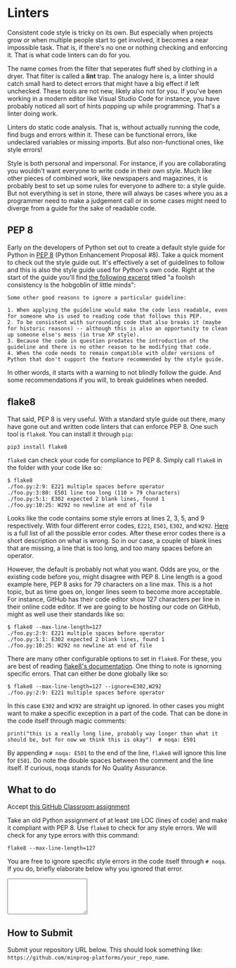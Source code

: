 # Linters

Consistent code style is tricky on its own. But especially when projects grow or when multiple people start to get involved, it becomes a near impossible task. That is, if there's no one or nothing checking and enforcing it. That is what code linters can do for you.

The name comes from the filter that seperates fluff shed by clothing in a dryer. That filter is called a **lint** trap. The analogy here is, a linter should catch small hard to detect errors that might have a big effect if left unchecked. These tools are not new, likely also not for you. If you've been working in a modern editor like Visual Studio Code for instance, you have probably noticed all sort of hints popping up while programming. That's a linter doing work.

Linters do static code analysis. That is, without actually running the code, find bugs and errors within it. These can be functional errors, like undeclared variables or missing imports. But also non-functional ones, like style errors!

Style is both personal and impersonal. For instance, if you are collaborating you wouldn't want everyone to write code in their own style. Much like other pieces of combined work, like newspapers and magazines, it is probably best to set up some rules for everyone to adhere to: a style guide. But not everything is set in stone, there will always be cases where you as a programmer need to make a judgement call or in some cases might need to diverge from a guide for the sake of readable code.


## PEP 8

Early on the developers of Python set out to create a default style guide for Python in [PEP 8](https://www.python.org/dev/peps/pep-0008/) (Python Enhancement Proposal #8). Take a quick moment to check out the style guide out. It's effectively a set of guidelines to follow and this is also the style guide used for Python's own code. Right at the start of the guide you'll find [the following excerpt](https://www.python.org/dev/peps/pep-0008/#a-foolish-consistency-is-the-hobgoblin-of-little-minds) titled "a foolish consistency is the hobgoblin of little minds":

    Some other good reasons to ignore a particular guideline:

    1. When applying the guideline would make the code less readable, even for someone who is used to reading code that follows this PEP.
    2. To be consistent with surrounding code that also breaks it (maybe for historic reasons) -- although this is also an opportunity to clean up someone else's mess (in true XP style).
    3. Because the code in question predates the introduction of the guideline and there is no other reason to be modifying that code.
    4. When the code needs to remain compatible with older versions of Python that don't support the feature recommended by the style guide.

In other words, it starts with a warning to not blindly follow the guide. And some recommendations if you will, to break guidelines when needed.


## flake8

That said, PEP 8 is very useful. With a standard style guide out there, many have gone out and written code linters that can enforce PEP 8. One such tool is `flake8`. You can install it through `pip`:

    pip3 install flake8

`flake8` can check your code for compliance to PEP 8. Simply call `flake8` in the folder with your code like so:

    $ flake8
    ./foo.py:2:9: E221 multiple spaces before operator
    ./foo.py:3:80: E501 line too long (110 > 79 characters)
    ./foo.py:5:1: E302 expected 2 blank lines, found 1
    ./foo.py:10:25: W292 no newline at end of file

Looks like the code contains some style errors at lines 2, 3, 5, and 9 respectively. With four different error codes, `E221`, `E501`, `E302`, and `W292`. [Here](https://pycodestyle.pycqa.org/en/latest/intro.html#error-codes) is a full list of all the possible error codes. After these error codes there is a short description on what is wrong. So in our case, a couple of blank lines that are missing, a line that is too long, and too many spaces before an operator.

However, the default is probably not what you want. Odds are you, or the existing code before you, might disagree with PEP 8. Line length is a good example here, PEP 8 asks for 79 characters on a line max. This is a hot topic, but as time goes on, longer lines seem to become more acceptable. For instance, GitHub has their code editor show 127 characters per line in their online code editor. If we are going to be hosting our code on GitHub, might as well use their standards like so:

    $ flake8 --max-line-length=127
    ./foo.py:2:9: E221 multiple spaces before operator
    ./foo.py:5:1: E302 expected 2 blank lines, found 1
    ./foo.py:10:25: W292 no newline at end of file

There are many other configurable options to set in `flake8`. For these, you are best of reading [flake8's documentation](https://flake8.pycqa.org/en/3.9.2/index.html). One thing to note is ignorning specific errors. That can either be done globally like so:

    $ flake8 --max-line-length=127 --ignore=E302,W292
    ./foo.py:2:9: E221 multiple spaces before operator

In this case `E302` and `W292` are straight up ignored. In other cases you might want to make a specific exception in a part of the code. That can be done in the code itself through magic comments:

    print("this is a really long line, probably way longer than what it should be, but for now we think this is okay")  # noqa: E501

By appending `# noqa: E501` to the end of the line, `flake8` will ignore this line for `E501`. Do note the double spaces between the comment and the line itself. If curious, noqa stands for No Quality Assurance.


## What to do

Accept [this GitHub Classroom assignment](https://classroom.github.com/a/8sJ_R49R)

Take an old Python assignment of at least `100` LOC (lines of code) and make it compliant with PEP 8. Use `flake8` to check for any style errors. We will check for any type errors with this command:

    flake8 --max-line-length=127

You are free to ignore specific style errors in the code itself through `# noqa`. If you do, briefly elaborate below why you ignored that error.

<textarea name="form[q1]" rows="5" required=""></textarea>

## How to Submit

Submit your repository URL below. This should look something like: `https://github.com/minprog-platforms/your_repo_name`.
